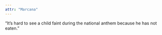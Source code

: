 ```yaml
---
attr: "Marcana"
---
```

“It’s hard to see a child faint during the national anthem because he has not eaten.”